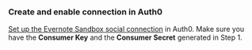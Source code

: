### Create and enable connection in Auth0
[Set up the Evernote Sandbox social connection](/dashboard/guides/connections/set-up-connections-social) in Auth0. Make sure you have the **Consumer Key** and the **Consumer Secret** generated in Step 1.
